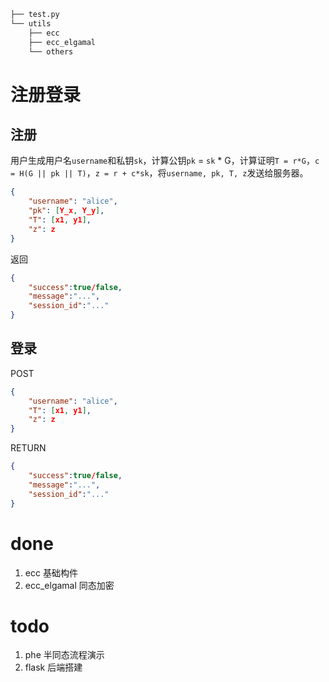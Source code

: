 ```sh
├── test.py
└── utils
    ├── ecc
    ├── ecc_elgamal
    └── others
```

# 注册登录

## 注册

用户生成用户名`username`和私钥`sk`，计算公钥`pk` = `sk` * G，计算证明`T = r*G`，`c = H(G || pk || T)`，`z = r + c*sk`，将`username, pk, T, z`发送给服务器。
```json
{
    "username": "alice",
    "pk": [Y_x, Y_y],
    "T": [x1, y1],
    "z": z
}
```

返回

```json
{
    "success":true/false,
    "message":"...",
    "session_id":"..."
}
```

## 登录

POST
```json
{
    "username": "alice",
    "T": [x1, y1],
    "z": z
}
```

RETURN

```json
{
    "success":true/false,
    "message":"...",
    "session_id":"..."
}
```

# done

1. ecc 基础构件
2. ecc_elgamal 同态加密

# todo

1. phe 半同态流程演示
2. flask 后端搭建